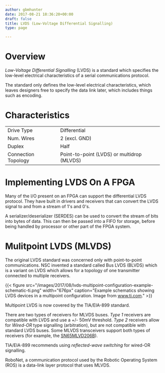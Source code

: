 ```yaml
---
author: gbmhunter
date: 2017-08-21 18:36:20+00:00
draft: false
title: LVDS (Low-Voltage Differential Signalling)
type: page

---
```


# Overview

_Low-Voltage Differential Signalling_ (LVDS) is a standard which specifies the low-level electrical characteristics of a serial communications protocol.

The standard only defines the low-level electrical characteristics, which leaves designers free to specify the data link later, which includes things such as encoding.

# Characteristics


<table >
<tbody >
<tr >

<td >Drive Type
</td>

<td >Differential
</td>
</tr>
<tr >

<td >Num. Wires
</td>

<td >2 (excl. GND)
</td>
</tr>
<tr >

<td >Duplex
</td>

<td >Half
</td>
</tr>
<tr >

<td >Connection Topology
</td>

<td >Point-to-point (LVDS) or multidrop (MLVDS)
</td>
</tr>
</tbody>
</table>

# Implementing LVDS On A FPGA

Many of the I/O present on an FPGA can support the differential LVDS protocol. They have built in drivers and receivers that can convert the LVDS signal to and from a stream of 1's and 0's.

A serializer/deserializer (SERDES) can be used to convert the stream of bits into bytes of data. This can then be passed into a FIFO for storage, before being handled by processor or other part of the FPGA system.

# Mulitpoint LVDS (MLVDS)

The original LVDS standard was concerned only with point-to-point communications. NSC invented a standard called Bus LVDS (BLVDS) which is a variant on LVDS which allows for a topology of one transmitter connected to multiple receivers.

{{< figure src="/images/2017/08/lvds-multipoint-configuration-example-schematic-ti.png" width="676px" caption="Example schematics showing LVDS devices in a multipoint configuration. Image from www.ti.com."  >}}

Multipoint LVDS is now covered by the TIA/EIA-899 standard.

There are two types of receivers for MLVDS buses. _Type 1_ receivers are compatible with LVDS and use a +/- 50mV threshold. _Type 2_ receivers allow for _Wired-OR_ type signalling (arbitration), but are not compatible with standard LVDS buses. Some MLVDS transceivers support both types of receivers (for example, the [SN65MLVD206B](http://www.ti.com/product/SN65MLVD206B)).

TIA/EIA-899 recommends using _reflected-wave switching_ for wired-OR signalling.

RoboNet, a communication protocol used by the Robotic Operating System (ROS) is a data-link layer protocol that uses MLVDS.
